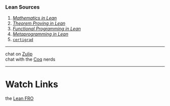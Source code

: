 ### Lean Sources

1. [*Mathematics in Lean*](https://github.com/leanprover-community/mathematics_in_lean)
2. [*Theorem Proving in Lean*](https://github.com/leanprover/theorem_proving_in_lean4)
3. [*Functional Programming in Lean*](https://lean-lang.org/functional_programming_in_lean/)
4. [*Metaprogramming in Lean*](https://github.com/leanprover-community/lean4-metaprogramming-book)
5. [`certigrad`](https://github.com/dselsam/certigrad)

---

chat on [Zulip](https://leanprover.zulipchat.com/)\
chat with the [Coq](https://coq.zulipchat.com/) nerds

---

# Watch Links

the [Lean FRO](https://lean-fro.org/about/)

